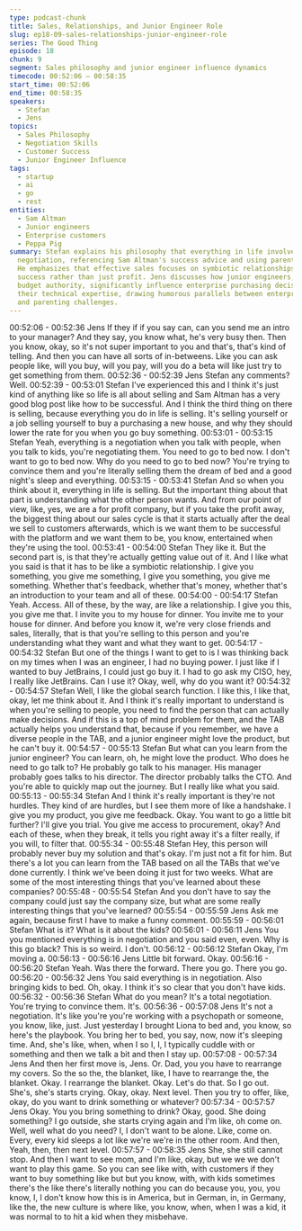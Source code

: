 ```yaml
---
type: podcast-chunk
title: Sales, Relationships, and Junior Engineer Role
slug: ep18-09-sales-relationships-junior-engineer-role
series: The Good Thing
episode: 18
chunk: 9
segment: Sales philosophy and junior engineer influence dynamics
timecode: 00:52:06 – 00:58:35
start_time: 00:52:06
end_time: 00:58:35
speakers:
  - Stefan
  - Jens
topics:
  - Sales Philosophy
  - Negotiation Skills
  - Customer Success
  - Junior Engineer Influence
tags:
  - startup
  - ai
  - go
  - rest
entities:
  - Sam Altman
  - Junior engineers
  - Enterprise customers
  - Peppa Pig
summary: Stefan explains his philosophy that everything in life involves selling and
  negotiation, referencing Sam Altman's success advice and using parenting examples.
  He emphasizes that effective sales focuses on symbiotic relationships and customer
  success rather than just profit. Jens discusses how junior engineers, despite lacking
  budget authority, significantly influence enterprise purchasing decisions through
  their technical expertise, drawing humorous parallels between enterprise negotiations
  and parenting challenges.
---
```


00:52:06 - 00:52:36
Jens
If they if if you say can, can you send me an intro to your manager? And they say, you know
what, he's very busy then. Then you know, okay, so it's not super important to you and that's,
that's kind of telling. And then you can have all sorts of in-betweens. Like you can ask people
like, will you buy, will you pay, will you do a beta will like just try to get something from them.
00:52:36 - 00:52:39
Jens
Stefan any comments? Well.
00:52:39 - 00:53:01
Stefan
I've experienced this and I think it's just kind of anything like so life is all about selling and Sam
Altman has a very good blog post like how to be successful. And I think the third thing on there
is selling, because everything you do in life is selling. It's selling yourself or a job selling yourself
to buy a purchasing a new house, and why they should lower the rate for you when you go buy
something.
00:53:01 - 00:53:15
Stefan
Yeah, everything is a negotiation when you talk with people, when you talk to kids, you're
negotiating them. You need to go to bed now. I don't want to go to bed now. Why do you need to
go to bed now? You're trying to convince them and you're literally selling them the dream of bed
and a good night's sleep and everything.
00:53:15 - 00:53:41
Stefan
And so when you think about it, everything in life is selling. But the important thing about that
part is understanding what the other person wants. And from our point of view, like, yes, we are
a for profit company, but if you take the profit away, the biggest thing about our sales cycle is
that it starts actually after the deal we sell to customers afterwards, which is we want them to be
successful with the platform and we want them to be, you know, entertained when they're using
the tool.
00:53:41 - 00:54:00
Stefan
They like it. But the second part is, is that they're actually getting value out of it. And I like what
you said is that it has to be like a symbiotic relationship. I give you something, you give me
something, I give you something, you give me something. Whether that's feedback, whether
that's money, whether that's an introduction to your team and all of these.
00:54:00 - 00:54:17
Stefan
Yeah. Access. All of these, by the way, are like a relationship. I give you this, you give me that. I
invite you to my house for dinner. You invite me to your house for dinner. And before you know
it, we're very close friends and sales, literally, that is that you're selling to this person and you're
understanding what they want and what they want to get.
00:54:17 - 00:54:32
Stefan
But one of the things I want to get to is I was thinking back on my times when I was an engineer,
I had no buying power. I just like if I wanted to buy JetBrains, I could just go buy it. I had to go
ask my CISO, hey, I really like JetBrains. Can I use it? Okay, well, why do you want it?
00:54:32 - 00:54:57
Stefan
Well, I like the global search function. I like this, I like that, okay, let me think about it. And I think
it's really important to understand is when you're selling to people, you need to find the person
that can actually make decisions. And if this is a top of mind problem for them, and the TAB
actually helps you understand that, because if you remember, we have a diverse people in the
TAB, and a junior engineer might love the product, but he can't buy it.
00:54:57 - 00:55:13
Stefan
But what can you learn from the junior engineer? You can learn, oh, he might love the product.
Who does he need to go talk to? He probably go talk to his manager. His manager probably
goes talks to his director. The director probably talks the CTO. And you're able to quickly map
out the journey. But I really like what you said.
00:55:13 - 00:55:34
Stefan
And I think it's really important is they're not hurdles. They kind of are hurdles, but I see them
more of like a handshake. I give you my product, you give me feedback. Okay. You want to go a
little bit further? I'll give you trial. You give me access to procurement, okay? And each of these,
when they break, it tells you right away it's a filter really, if you will, to filter that.
00:55:34 - 00:55:48
Stefan
Hey, this person will probably never buy my solution and that's okay. I'm just not a fit for him. But
there's a lot you can learn from the TAB based on all the TABs that we've done currently. I think
we've been doing it just for two weeks. What are some of the most interesting things that you've
learned about these companies?
00:55:48 - 00:55:54
Stefan
And you don't have to say the company could just say the company size, but what are some
really interesting things that you've learned?
00:55:54 - 00:55:59
Jens
Ask me again, because first I have to make a funny comment.
00:55:59 - 00:56:01
Stefan
What is it? What is it about the kids?
00:56:01 - 00:56:11
Jens
You you mentioned everything is in negotiation and you said even, even. Why is this go black?
This is so weird. I don't.
00:56:12 - 00:56:12
Stefan
Okay, I'm moving a.
00:56:13 - 00:56:16
Jens
Little bit forward. Okay.
00:56:16 - 00:56:20
Stefan
Yeah. Was there the forward. There you go. There you go.
00:56:20 - 00:56:32
Jens
You said everything is in negotiation. Also bringing kids to bed. Oh, okay. I think it's so clear that
you don't have kids.
00:56:32 - 00:56:36
Stefan
What do you mean? It's a total negotiation. You're trying to convince them. It's.
00:56:36 - 00:57:08
Jens
It's not a negotiation. It's like you're you're working with a psychopath or someone, you know,
like, just. Just yesterday I brought Liona to bed and, you know, so here's the playbook. You
bring her to bed, you say, now, now it's sleeping time. And, she's like, when, when I so I, I, I
typically cuddle with or something and then we talk a bit and then I stay up.
00:57:08 - 00:57:34
Jens
And then her first move is, Jens. Or. Dad, you you have to rearrange my covers. So the so the,
the blanket, like, I have to rearrange the, the blanket. Okay. I rearrange the blanket. Okay. Let's
do that. So I go out. She's, she's starts crying. Okay, okay. Next level. Then you try to offer, like,
okay, do you want to drink something or whatever?
00:57:34 - 00:57:57
Jens
Okay. You you bring something to drink? Okay, good. She doing something? I go outside, she
starts crying again and I'm like, oh come on. Well, well what do you need? I, I don't want to be
alone. Like, come on. Every, every kid sleeps a lot like we're we're in the other room. And then,
Yeah, then, then next level.
00:57:57 - 00:58:35
Jens
She, she still cannot stop. And then I want to see mom, and I'm like, okay, but we we we don't
want to play this game. So you can see like with, with customers if they want to buy something
like but but you know, with, with kids sometimes there's the like there's literally nothing you can
do because you, you, you know, I, I don't know how this is in America, but in German, in, in
Germany, like the, the new culture is where like, you know, when, when I was a kid, it was
normal to to hit a kid when they misbehave.